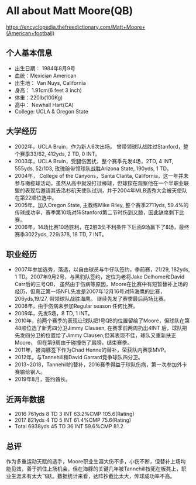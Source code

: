 
# All about Matt Moore(QB)

https://encyclopedia.thefreedictionary.com/Matt+Moore+(American+football)

## 个人基本信息
- 出生日期： 1984年8月9号
- 血统：Mexician American
- 出生地： Van Nuys, California
- 身高： 1.91cm(6 feet 3 inch)
- 体重：220lb(100Kg)
- 高中： Newhall Hart(CA)
- College: UCLA & Oregon State


## 大学经历
- 2002年，UCLA Bruin，作为新人6次出场。 曾带领球队战胜过Stanford，整个赛季33/62, 412yds, 2 TD, 0 INT。
- 2003年，UCLA Bruin，受腿伤困扰，整个赛季先发4场，2TD, 4 INT, 555yds, 52/103, 玫瑰碗带领球队战胜Arizona State, 190yds, 1 TD。
- 2004年， College of the Canyons，Santa Clarita, California，这一年并未参与橄榄球活动，虽然从高中就没打过棒球，但球探在观察他在一个半职业联盟的表现后邀请其去洛杉矶天使队试训，并于2004年MLB选秀大会被天使队在第22顺位选中。
- 2005年，加入Oregon State, 主教练Mike Riley, 整个赛季2711yds, 59.4%的传球成功率，赛季第10场对阵Stanford第二节时伤到又膝，因此缺席剩下比赛。
- 2006年，14场比赛10场胜利，在2胜3负不利条件下后面9场赢下了8场，最终赛季3022yds, 229/378, 18 TD, 7 INT。



## 职业经历
- 2007年参加选秀，落选，以自由球员与牛仔队签约，季前赛，21/29, 182yds, 1 TD。2007年9月2号，与黑豹队签约，定位为老将Jake Delhome和David Carr后的三号QB， 虽然由于伤病等原因，Moore在比赛中有短暂替补上场的经历，但真正第一场NFL先发是2007年12月16号对阵海鹰的比赛，206yds,19/27, 带领球队战胜海鹰。 继续先发了赛季最后两场比赛。
- 2008年，由于伤病未参加Regular season 任何比赛。
- 2009年，先发5场，8 TD, 1 INT。
- 2010年，前两个赛季的表现让球队把1号QB的位置留给了Moore，但球队在第48顺位选了新秀四分卫Jimmy Clausen, 在赛季前两周扔出4INT 后，球队把先发四分卫的位置给了Jimmy Clausen,但其表现不佳，球队又重新扶正Moore， 但在第9周由于碰撞伤了肩膀，结束赛季。
- 2011年，被海豚签下作为Chad Henne的替补，荣获队内赛季MVP。
- 2012年，与Tannehill和David Garrard竞争球队四分卫。
- 2013~2018，Tannehill的替补，2016赛季得益于球队伤病，第一次参加外卡赛输给钢人。
- 2019年8月，签约酋长。

## 近两年数据
- 2016  761yds  8 TD 3 INT 63.2%CMP 105.6(Rating)
- 2017  821yds  4 TD 5 INT 61.4%CMP 75.6(Rating)
- Total 6938yds 45 TD 36 INT 59.6%CMP 81.2


## 总评
作为多重运动天赋的选手，Moore职业生涯大伤不多，小伤不断，但替补上场均能见效，善于抓住上场机会，但在海豚的关键几年被Tannehill按死在板凳上，职业生涯未有太大飞跃。数据统计来看，达阵抄截比太大，传球成功率不高。
